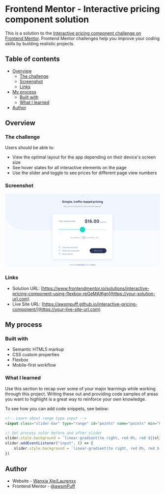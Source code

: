 # Frontend Mentor - Interactive pricing component solution

This is a solution to the [Interactive pricing component challenge on Frontend Mentor](https://www.frontendmentor.io/challenges/interactive-pricing-component-t0m8PIyY8). Frontend Mentor challenges help you improve your coding skills by building realistic projects. 

## Table of contents

- [Overview](#overview)
  - [The challenge](#the-challenge)
  - [Screenshot](#screenshot)
  - [Links](#links)
- [My process](#my-process)
  - [Built with](#built-with)
  - [What I learned](#what-i-learned)
- [Author](#author)

## Overview

### The challenge

Users should be able to:

- View the optimal layout for the app depending on their device's screen size
- See hover states for all interactive elements on the page
- Use the slider and toggle to see prices for different page view numbers

### Screenshot

![](./screenshots/desktop.png)


### Links

- Solution URL: [https://www.frontendmentor.io/solutions/interactive-pricing-component-using-flexbox-reGeMAIKgn](https://your-solution-url.com)
- Live Site URL: [https://awsmpuff.github.io/interactive-pricing-component/](https://your-live-site-url.com)

## My process

### Built with

- Semantic HTML5 markup
- CSS custom properties
- Flexbox
- Mobile-first workflow

### What I learned

Use this section to recap over some of your major learnings while working through this project. Writing these out and providing code samples of areas you want to highlight is a great way to reinforce your own knowledge.

To see how you can add code snippets, see below:

```html
<!-- Learn about range type input -->
<input class="slider-bar" type="range" id="points" name="points" min="0" max="4" value="2">
```
```js
// Set process color before and after slider
slider.style.background = `linear-gradient(to right, red 0%, red ${(slider.value - slider.min)/(slider.max - slider.min)*100}%, blue ${(slider.value - slider.min)/(slider.max - slider.min)*100}%, blue 100%)`;
slider.addEventListener("input", () => {
    slider.style.background = `linear-gradient(to right, red 0%, red ${(slider.value - slider.min)/(slider.max - slider.min)*100}%, blue ${(slider.value - slider.min)/(slider.max - slider.min)*100}%, blue 100%)`;
})
```

## Author

- Website - [Wanxia Xie/Laurenxx](https://www.your-site.com)
- Frontend Mentor - [@awsmPuff](https://www.frontendmentor.io/profile/awsmPuff)

